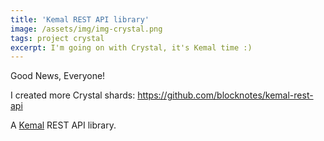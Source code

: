 ```yaml
---
title: 'Kemal REST API library'
image: /assets/img/img-crystal.png
tags: project crystal
excerpt: I'm going on with Crystal, it's Kemal time :)
---
```


Good News, Everyone!

I created more Crystal shards:
<https://github.com/blocknotes/kemal-rest-api>

A [Kemal](https://github.com/kemalcr/kemal) REST API library.
